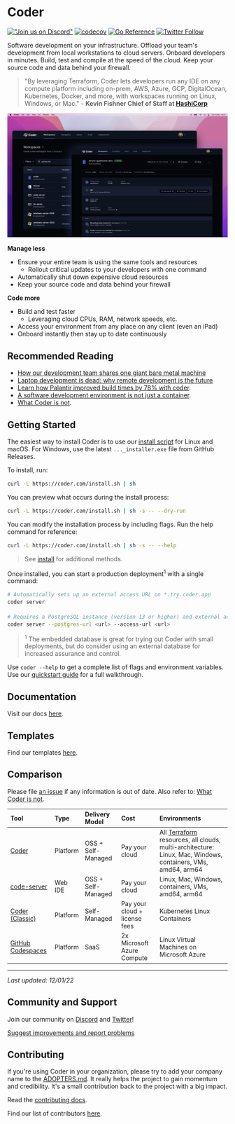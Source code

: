 # Coder

[!["Join us on
Discord"](https://img.shields.io/badge/join-us%20on%20Discord-gray.svg?longCache=true&logo=discord&colorB=green)](https://coder.com/chat?utm_source=github.com/coder/coder&utm_medium=github&utm_campaign=readme.md)
[![codecov](https://codecov.io/gh/coder/coder/branch/main/graph/badge.svg?token=TNLW3OAP6G)](https://codecov.io/gh/coder/coder)
[![Go Reference](https://pkg.go.dev/badge/github.com/coder/coder.svg)](https://pkg.go.dev/github.com/coder/coder)
[![Twitter
Follow](https://img.shields.io/twitter/follow/coderhq?label=%40coderhq&style=social)](https://twitter.com/coderhq)

Software development on your infrastructure. Offload your team's development from local workstations to cloud servers. Onboard developers in minutes. Build, test and compile at the speed of the cloud. Keep your source code and data behind your firewall.

> "By leveraging Terraform, Coder lets developers run any IDE on any compute platform including on-prem, AWS, Azure, GCP, DigitalOcean, Kubernetes, Docker, and more, with workspaces running on Linux, Windows, or Mac." - **Kevin Fishner Chief of Staff at [HashiCorp](https://hashicorp.com/)**

<p align="center">
  <img src="./docs/images/hero-image.png">
</p>

**Manage less**

- Ensure your entire team is using the same tools and resources
  - Rollout critical updates to your developers with one command
- Automatically shut down expensive cloud resources
- Keep your source code and data behind your firewall

**Code more**

- Build and test faster
  - Leveraging cloud CPUs, RAM, network speeds, etc.
- Access your environment from any place on any client (even an iPad)
- Onboard instantly then stay up to date continuously

## Recommended Reading

- [How our development team shares one giant bare metal machine](https://coder.com/blog/how-our-development-team-shares-one-giant-bare-metal-machine?utm_source=github.com/coder/coder&utm_medium=github&utm_campaign=readme.md)
- [Laptop development is dead: why remote development is the future](https://medium.com/@elliotgraebert/laptop-development-is-dead-why-remote-development-is-the-future-f92ce103fd13)
- [Learn how Palantir improved build times by 78% with coder](https://blog.palantir.com/the-benefits-of-remote-ephemeral-workspaces-1a1251ed6e53).
- [A software development environment is not just a container](https://coder.com/blog/not-a-container?utm_source=github.com/coder/coder&utm_medium=github&utm_campaign=readme.md).
- [What Coder is not](https://coder.com/docs/coder-oss/latest/index#what-coder-is-not?utm_source=github.com/coder/coder&utm_medium=github&utm_campaign=readme.md).

## Getting Started

The easiest way to install Coder is to use our
[install script](https://github.com/coder/coder/blob/main/install.sh) for Linux
and macOS. For Windows, use the latest `..._installer.exe` file from GitHub
Releases.

To install, run:

```bash
curl -L https://coder.com/install.sh | sh
```

You can preview what occurs during the install process:

```bash
curl -L https://coder.com/install.sh | sh -s -- --dry-run
```

You can modify the installation process by including flags. Run the help command for reference:

```bash
curl -L https://coder.com/install.sh | sh -s -- --help
```

> See [install](docs/install) for additional methods.

Once installed, you can start a production deployment<sup>1</sup> with a single command:

```sh
# Automatically sets up an external access URL on *.try.coder.app
coder server

# Requires a PostgreSQL instance (version 13 or higher) and external access URL
coder server --postgres-url <url> --access-url <url>
```

> <sup>1</sup> The embedded database is great for trying out Coder with small deployments, but do consider using an external database for increased assurance and control.

Use `coder --help` to get a complete list of flags and environment variables. Use our [quickstart guide](https://coder.com/docs/coder-oss/latest/quickstart) for a full walkthrough.

## Documentation

Visit our docs [here](https://coder.com/docs/coder-oss).

## Templates

Find our templates [here](./examples/templates).

## Comparison

Please file [an issue](https://github.com/coder/coder/issues/new) if any information is out of date. Also refer to: [What Coder is not](https://coder.com/docs/coder-oss/latest/index#what-coder-is-not).

| Tool                                                        | Type     | Delivery Model     | Cost                          | Environments                                                                                                                                               |
| :---------------------------------------------------------- | :------- | :----------------- | :---------------------------- | :--------------------------------------------------------------------------------------------------------------------------------------------------------- |
| [Coder](https://github.com/coder/coder)                     | Platform | OSS + Self-Managed | Pay your cloud                | All [Terraform](https://www.terraform.io/registry/providers) resources, all clouds, multi-architecture: Linux, Mac, Windows, containers, VMs, amd64, arm64 |
| [code-server](https://github.com/cdr/code-server)           | Web IDE  | OSS + Self-Managed | Pay your cloud                | Linux, Mac, Windows, containers, VMs, amd64, arm64                                                                                                         |
| [Coder (Classic)](https://coder.com/docs)                   | Platform | Self-Managed       | Pay your cloud + license fees | Kubernetes Linux Containers                                                                                                                                |
| [GitHub Codespaces](https://coder.com/blog/github-codespaces-coder-and-enterprise-customers) | Platform | SaaS               | 2x Microsoft Azure Compute              | Linux Virtual Machines on Microsoft Azure                                                                                                                                           |

---

_Last updated: 12/01/22_

## Community and Support

Join our community on [Discord](https://coder.com/chat?utm_source=github.com/coder/coder&utm_medium=github&utm_campaign=readme.md) and [Twitter](https://twitter.com/coderhq)!

[Suggest improvements and report problems](https://github.com/coder/coder/issues/new/choose)

## Contributing

If you're using Coder in your organization, please try to add your company name to the [ADOPTERS.md](./ADOPTERS.md). It really helps the project to gain momentum and credibility. It's a small contribution back to the project with a big impact.

Read the [contributing docs](https://coder.com/docs/coder-oss/latest/CONTRIBUTING).

Find our list of contributors [here](https://github.com/coder/coder/graphs/contributors).
